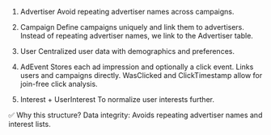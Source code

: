 1. Advertiser 
Avoid repeating advertiser names across campaigns.

2. Campaign
Define campaigns uniquely and link them to advertisers.
Instead of repeating advertiser names, we link to the Advertiser table.

 3. User
Centralized user data with demographics and preferences.

4. AdEvent
Stores each ad impression and optionally a click event.
Links users and campaigns directly. WasClicked and ClickTimestamp allow for join-free click analysis.

5. Interest + UserInterest
To normalize user interests further.

✅ Why this structure?
Data integrity: Avoids repeating advertiser names and interest lists.
